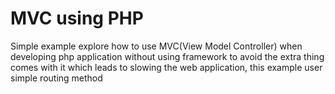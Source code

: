 <h1>MVC using PHP</h1>
<p>Simple example explore how to use MVC(View Model Controller) when developing php application without using framework to avoid the extra thing comes with it which leads to slowing the web application, this example user simple routing method </p>
